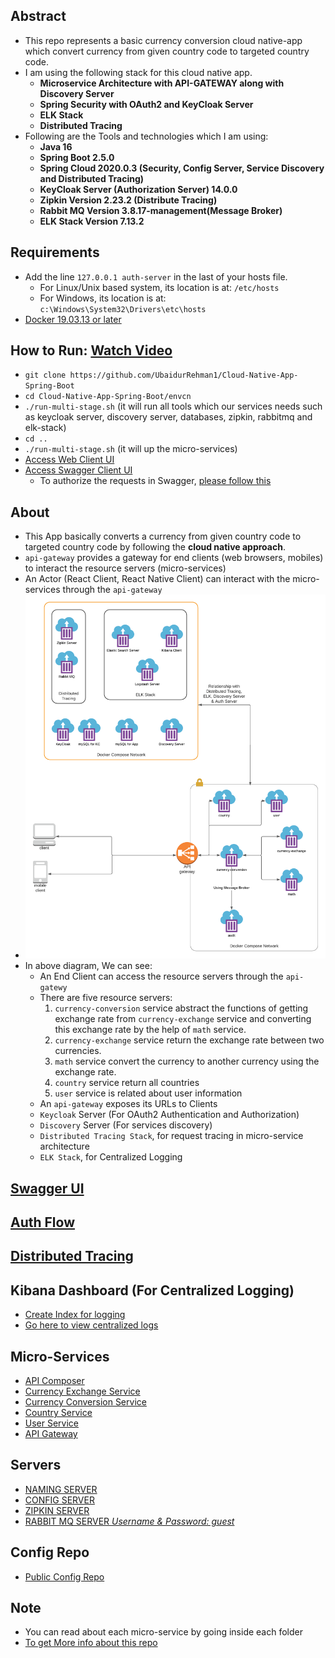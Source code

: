 Abstract
--------
- This repo represents a basic currency conversion cloud native-app which convert currency from given country code to targeted country code.
- I am using the following stack for this cloud native app.   
    - **Microservice Architecture with API-GATEWAY along with Discovery Server**
    - **Spring Security with OAuth2 and KeyCloak Server**
    - **ELK Stack**
    - **Distributed Tracing**
- Following are the Tools and technologies which I am using:
  - **Java 16**
  - **Spring Boot 2.5.0**
  - **Spring Cloud 2020.0.3 (Security, Config Server, Service Discovery and Distributed Tracing)**
  - **KeyCloak Server (Authorization Server) 14.0.0**
  - **Zipkin Version 2.23.2 (Distribute Tracing)**
  - **Rabbit MQ Version 3.8.17-management(Message Broker)**
  - **ELK Stack Version 7.13.2**
    
Requirements
-----------
- Add the line `127.0.0.1 auth-server` in the last of your hosts file.
    - For Linux/Unix based system, its location is at: `/etc/hosts`
    - For Windows, its location is at: `c:\Windows\System32\Drivers\etc\hosts`
- [Docker 19.03.13 or later](resource/install-require-softwares.md#install-docker)
        
How to Run: [Watch Video](https://youtu.be/DyQ7gzR18Iw)
----------
- `git clone https://github.com/UbaidurRehman1/Cloud-Native-App-Spring-Boot`
- `cd Cloud-Native-App-Spring-Boot/envcn`
- `./run-multi-stage.sh` (it will run all tools which our services needs such as keycloak server, discovery server, databases, zipkin, rabbitmq and elk-stack)
- `cd ..`
- `./run-multi-stage.sh` (it will up the micro-services)
- [Access Web Client UI](http://localhost:3000)
- [Access Swagger Client UI](http://localhost:8755/swagger-ui/index.html)
    - To authorize the requests in Swagger, [please follow this](resource/how-to-use-swagger.md)

About
----
- This App basically converts a currency from given country code to targeted country code by following the **cloud native approach**.
- `api-gateway` provides a gateway for end clients (web browsers, mobiles) to interact the resource servers (micro-services) 
- An Actor (React Client, React Native Client) can interact with the micro-services through the `api-gateway`
- ![Micro Service Architecture](resource/lucid-diagrams/3cnAuthFlow.png)
- In above diagram, We can see:
    - An End Client can access the resource servers through the `api-gatewy`
    - There are five resource servers:
      1. `currency-conversion` service abstract the functions of getting exchange rate from `currency-exchange` service and converting this exchange rate by the help of `math` service.
      2. `currency-exchange` service return the exchange rate between two currencies.
      3. `math` service convert the currency to another currency using the exchange rate.
      4. `country` service return all countries
      5. `user` service is related about user information
    - An `api-gateway` exposes its URLs to Clients
    - `Keycloak` Server (For OAuth2 Authentication and Authorization)
    - `Discovery` Server (For services discovery)
    - `Distributed Tracing Stack`, for request tracing in micro-service architecture
    - `ELK Stack`, for Centralized Logging
  

[Swagger UI](resource/how-to-use-swagger.md)
----------

[Auth Flow](resource/auth/auth-flow.md)
----------

[Distributed Tracing](http://localhost:9411/zipkin/)
-------------------

Kibana Dashboard (For Centralized Logging)
------------------------------------------
- [Create Index for logging](resource/create-index-for-logging.md)
- [Go here to view centralized logs](http://localhost:5601/app/discover#)


Micro-Services
--------------
-   [API Composer](http://localhost:8755/swagger-ui/index.html?urls.primaryName=api-composer)
-   [Currency Exchange Service](http://localhost:8755/swagger-ui/index.html?urls.primaryName=currency-exchange-service)
-   [Currency Conversion Service](http://localhost:8755/swagger-ui/index.html?urls.primaryName=currency-conversion-service)
-   [Country Service](http://localhost:8755/swagger-ui/index.html?urls.primaryName=country-service)
-   [User Service](http://localhost:8755/swagger-ui/index.html?urls.primaryName=user-service)
-   [API Gateway](http://localhost:8755/actuator/health)

Servers
-------
-   [NAMING SERVER](http://localhost:8761/)
-   [CONFIG SERVER](http://localhost:8888/actuator/health)
-   [ZIPKIN SERVER](http://localhost:9411/zipkin/)
-   [RABBIT MQ SERVER *Username & Password: guest*](http://localhost:15672/)

Config Repo
-----------
- [Public Config Repo](https://github.com/UbaidurRehman1/public-repo)

Note
----
- You can read about each micro-service by going inside each folder
- [To get More info about this repo](moreinfo.md)
